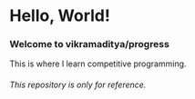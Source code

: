 # Hello, World!

### **Welcome to vikramaditya/progress**

This is where I learn competitive programming.

###### This repository is only for reference.

